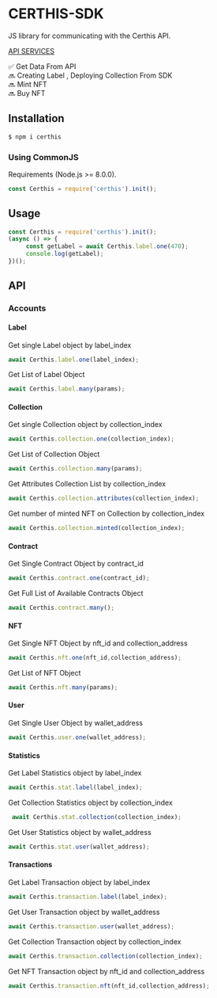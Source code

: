 # CERTHIS-SDK
JS library for communicating with the Certhis API. 

<a href="https://app.swaggerhub.com/apis-docs/Certhis.IO/certhis/1.0.0">API SERVICES</a>

✅ Get Data From API<br />
🔜 Creating Label , Deploying Collection From SDK  <br />
🔜 Mint NFT<br />
🔜 Buy NFT<br />
  

## Installation

```sh
$ npm i certhis
```

### Using CommonJS

Requirements (Node.js >= 8.0.0).
```js
const Certhis = require('certhis').init();
```

## Usage

```js
const Certhis = require('certhis').init();
(async () => {
     const getLabel = await Certhis.label.one(470);
     console.log(getLabel);
})();
```

## API

### Accounts

#### Label

Get single Label object by label_index

```js
await Certhis.label.one(label_index);
```

Get List of Label Object  

```js
await Certhis.label.many(params);
```

#### Collection

Get single Collection object by collection_index

```js
await Certhis.collection.one(collection_index);
```

Get List of Collection Object

```js
await Certhis.collection.many(params);
```

Get Attributes Collection List by collection_index

```js
await Certhis.collection.attributes(collection_index);
```

Get number of minted NFT on Collection by collection_index

```js
await Certhis.collection.minted(collection_index);
```


#### Contract

Get Single Contract Object by contract_id

```js
await Certhis.contract.one(contract_id);
```


Get Full List of Available Contracts Object

```js
await Certhis.contract.many();
```

#### NFT

Get Single NFT Object by nft_id and collection_address

```js
await Certhis.nft.one(nft_id,collection_address);
```


Get List of NFT Object

```js
await Certhis.nft.many(params);
```

#### User

Get Single User Object by wallet_address

```js
await Certhis.user.one(wallet_address);
```

#### Statistics

Get Label Statistics object by label_index

```js
await Certhis.stat.label(label_index);
```


Get Collection Statistics object by collection_index

```js
 await Certhis.stat.collection(collection_index);
```


Get User Statistics object by wallet_address

```js
await Certhis.stat.user(wallet_address);
```


#### Transactions

Get Label Transaction object by label_index

```js
await Certhis.transaction.label(label_index);
```


Get User Transaction object by wallet_address

```js
await Certhis.transaction.user(wallet_address);
```


Get Collection Transaction object by collection_index

```js
await Certhis.transaction.collection(collection_index);
```

Get NFT Transaction object by nft_id and collection_address

```js
await Certhis.transaction.nft(nft_id,collection_address);
```
